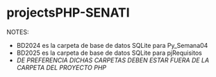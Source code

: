 # projectsPHP-SENATI

NOTES:
- BD2024 es la carpeta de base de datos SQLite para Py_Semana04
- BD2025 es la carpeta de base de datos SQLite para pjRequisitos
- *DE PREFERENCIA DICHAS CARPETAS DEBEN ESTAR FUERA DE LA CARPETA DEL PROYECTO PHP*
